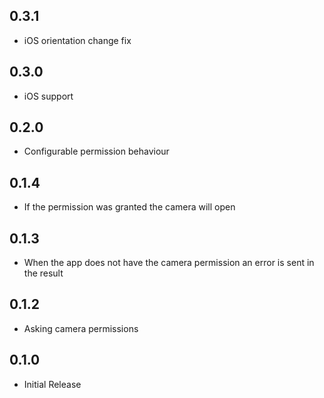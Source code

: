 ## 0.3.1

* iOS orientation change fix

## 0.3.0

* iOS support

## 0.2.0

* Configurable permission behaviour

## 0.1.4

* If the permission was granted the camera will open

## 0.1.3

* When the app does not have the camera permission an error is sent in the result

## 0.1.2

* Asking camera permissions

## 0.1.0

* Initial Release



